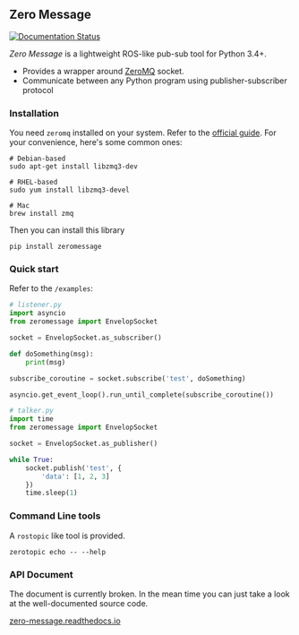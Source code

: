 ## Zero Message

[![Documentation Status](https://readthedocs.org/projects/zero-message/badge/?version=latest)](https://zero-message.readthedocs.io/en/latest/?badge=latest)



*Zero Message* is a lightweight ROS-like pub-sub tool for Python 3.4+.

- Provides a wrapper around [ZeroMQ](http://zeromq.org) socket.
- Communicate between any Python program using publisher-subscriber protocol

### Installation

You need `zeromq` installed on your system. Refer to the [official guide](http://zeromq.org/intro:get-the-software).  For your convenience, here's some common ones:
```
# Debian-based
sudo apt-get install libzmq3-dev

# RHEL-based
sudo yum install libzmq3-devel

# Mac
brew install zmq
```

Then you can install this library

```
pip install zeromessage
```

### Quick start

Refer to the `/examples`:

```python
# listener.py
import asyncio
from zeromessage import EnvelopSocket

socket = EnvelopSocket.as_subscriber()

def doSomething(msg):
    print(msg)

subscribe_coroutine = socket.subscribe('test', doSomething)

asyncio.get_event_loop().run_until_complete(subscribe_coroutine())
```

```python
# talker.py
import time
from zeromessage import EnvelopSocket

socket = EnvelopSocket.as_publisher()

while True:
    socket.publish('test', {
        'data': [1, 2, 3]
    })
    time.sleep(1)
```

### Command Line tools

A `rostopic` like tool is provided.

```
zerotopic echo -- --help
```

### API Document

The document is currently broken. In the mean time you can just take a look at the well-documented source code.

[zero-message.readthedocs.io](http://zero-message.readthedocs.io)
